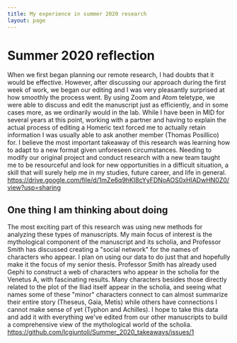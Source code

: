 ```yaml
---
title: My experience in summer 2020 research 
layout: page 
---
```



# Summer 2020 reflection
When we first began planning our remote research, I had doubts that it would be effective. However, after discussing our approach during the first week of work, we began our editing and I was very pleasantly surprised at how smoothly the process went. By using Zoom and Atom teletype, we were able to discuss and edit the manuscript just as efficiently, and in some cases more, as we ordinarily would in the lab. While I have been in MID for several years at this point, working with a partner and having to explain the actual process of editing a Homeric text forced me to actually retain information I was usually able to ask another member (Thomas Posillico) for. I believe the most important takeaway of this research was learning how to adapt to a new format given unforeseen circumstances. Needing to modify our original project and conduct research with a new team taught me to be resourceful and look for new opportunities in a difficult situation, a skill that will surely help me in my studies, future career, and life in general.  
https://drive.google.com/file/d/1mZe6q9hKI8cYyFDNoAOS0xHlADwHN0Z0/view?usp=sharing
## One thing I am thinking about doing 
The most exciting part of this research was using new methods for analyzing these types of manuscripts. My main focus of interest is the mythological component of the manuscript and its scholia, and Professor Smith has discussed creating a "social network" for the names of characters who appear. I plan on using our data to do just that and hopefully make it the focus of my senior thesis. Professor Smith has already used Gephi to construct a web of characters who appear in the scholia for the Venetus A, with fascinating results. Many characters besides those directly related to the plot of the Iliad itself appear in the scholia, and seeing what names some of these "minor" characters connect to can almost summarize their entire story (Theseus, Gaia, Metis) while others have connections I cannot make sense of yet (Typhon and Achilles). I hope to take this data and add it with everything we've edited from our other manuscripts to build a comprehensive view of the mythological world of the scholia. 
https://github.com/lcgiuntoli/Summer_2020_takeaways/issues/1
